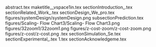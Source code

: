 abstract.tex
maketitle__vspace1in.tex
sectionIntroduction_.tex
sectionRelated_Work_.tex
sectionDesign_We_pro.tex
figures/systemDesign/systemDesign.png
subsectionPrediction.tex
figures/Scaling- Flow Chart3/Scaling- Flow Chart3.png
figures/32zoom1/32zoom1.png
figures/z-cost-zoom/z-cost-zoom.png
figures/z-cost/z-cost.png
.tex
sectionSimulation_Se.tex
sectionExperimental_.tex
1.tex
sectionAcknowledgeme.tex
